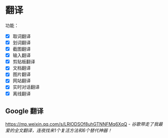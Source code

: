 # 翻译

功能：

- [x] 取词翻译
- [x] 划词翻译
- [x] 截图翻译
- [x] 输入翻译
- [x] 剪贴板翻译
- [x] 文档翻译
- [x] 图片翻译
- [x] 网站翻译
- [x] 实时对话翻译
- [x] 离线翻译

## Google 翻译

https://mp.weixin.qq.com/s/LRlODSOf8uhGTNNFMq6XqQ - *谷歌带走了我最爱的全文翻译，连夜找来1个复活方法和6个替代神器！*
